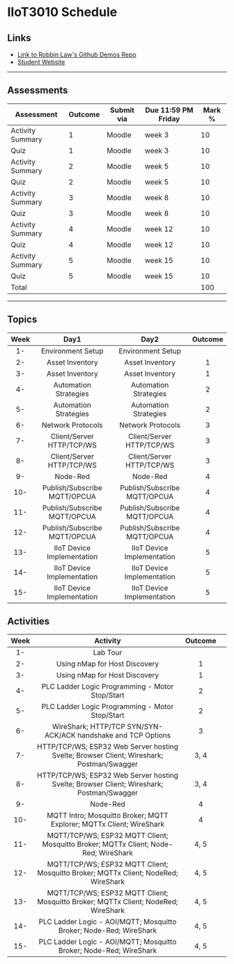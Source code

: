 # IIoT3010 Schedule

## Links

- [Link to Robbin Law's Github Demos Repo]()
- [Student Website]()

---

## Assessments

| Assessment | Outcome | Submit via | Due 11:59 PM Friday | Mark %|
|---|---|---|---|---|
| Activity Summary | 1 | Moodle | week 3  | 10 |
| Quiz | 1 | Moodle | week 3  | 10 |
| Activity Summary | 2 | Moodle | week 5  | 10 |
| Quiz | 2 | Moodle | week 5  | 10 |
| Activity Summary | 3 | Moodle | week 8  | 10 |
| Quiz | 3 | Moodle | week 8  | 10 |
| Activity Summary | 4 | Moodle | week 12  | 10 |
| Quiz | 4 | Moodle | week 12  | 10 |
| Activity Summary | 5 | Moodle | week 15  | 10 |
| Quiz | 5 | Moodle | week 15  | 10 |
|Total||||100|

---

## Topics

|Week|Day1|Day2|Outcome|
|:-:|:-:|:-:|:-:|
|1-|Environment Setup|Environment Setup|
|2-|Asset Inventory|Asset Inventory|1|
|3-|Asset Inventory|Asset Inventory|1|
|4-|Automation Strategies|Automation Strategies|2|
|5-|Automation Strategies|Automation Strategies|2|
|6-|Network Protocols|Network Protocols|3|
|7-|Client/Server HTTP/TCP/WS|Client/Server HTTP/TCP/WS|3|
|8-|Client/Server HTTP/TCP/WS|Client/Server HTTP/TCP/WS|3|
|9-|Node-Red|Node-Red|4|
|10-|Publish/Subscribe MQTT/OPCUA|Publish/Subscribe MQTT/OPCUA|4|
|11-|Publish/Subscribe MQTT/OPCUA|Publish/Subscribe MQTT/OPCUA|4|
|12-|Publish/Subscribe MQTT/OPCUA|Publish/Subscribe MQTT/OPCUA|4|
|13-|IIoT Device Implementation|IIoT Device Implementation|5|
|14-|IIoT Device Implementation|IIoT Device Implementation|5|
|15-|IIoT Device Implementation|IIoT Device Implementation|5|

## Activities

|Week|Activity|Outcome||
|:-:|:-:|:-:|:-:|
|1-|Lab Tour||
|2-|Using nMap for Host Discovery|1|
|3-|Using nMap for Host Discovery|1|
|4-|PLC Ladder Logic Programming - Motor Stop/Start|2|
|5-|PLC Ladder Logic Programming - Motor Stop/Start|2|
|6-|WireShark; HTTP/TCP SYN/SYN-ACK/ACK handshake and TCP Options|3|
|7-|HTTP/TCP/WS; ESP32 Web Server hosting Svelte; Browser Client; Wireshark; Postman/Swagger|3, 4|
|8-|HTTP/TCP/WS; ESP32 Web Server hosting Svelte; Browser Client; Wireshark; Postman/Swagger|3, 4|
|9-|Node-Red|4|
|10-|MQTT Intro; Mosquitto Broker; MQTT Explorer; MQTTx Client; WireShark|4|
|11-|MQTT/TCP/WS; ESP32 MQTT Client; Mosquitto Broker; MQTTx Client; Node-Red; WireShark|4, 5|
|12-|MQTT/TCP/WS; ESP32 MQTT Client; Mosquitto Broker; MQTTx Client; NodeRed; WireShark|4, 5|
|13-|MQTT/TCP/WS; ESP32 MQTT Client; Mosquitto Broker; MQTTx Client; NodeRed; WireShark|4, 5|
|14-|PLC Ladder Logic - AOI/MQTT; Mosquitto Broker; Node-Red; WireShark|4, 5|
|15-|PLC Ladder Logic - AOI/MQTT; Mosquitto Broker; Node-Red; WireShark|4, 5|